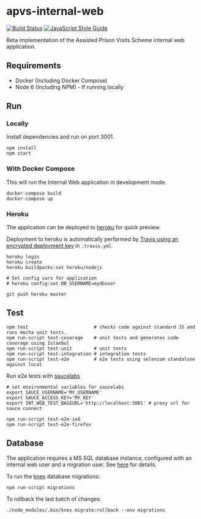 # apvs-internal-web

[![Build Status](https://travis-ci.org/ministryofjustice/apvs-internal-web.svg?branch=develop)](https://travis-ci.org/ministryofjustice/apvs-internal-web?branch=develop) [![JavaScript Style Guide](https://img.shields.io/badge/code%20style-standard-brightgreen.svg)](http://standardjs.com/)

Beta implementation of the Assisted Prison Visits Scheme internal web application.

## Requirements

* Docker (Including Docker Compose)
* Node 6 (Including NPM) - If running locally

## Run

### Locally
Install dependencies and run on port 3001.

```
npm install
npm start
```

### With Docker Compose
This will run the Internal Web application in development mode.

```
docker-compose build
docker-compose up
```

### Heroku

The application can be deployed to [heroku](https://www.heroku.com/) for quick preview.

Deployment to heroku is automatically performed by [Travis using an encrypted deployment key](https://docs.travis-ci.com/user/deployment/heroku/) in `.travis.yml`.

```
heroku login
heroku create
heroku buildpacks:set heroku/nodejs

# Set config vars for application
# heroku config:set DB_USERNAME=mydbuser

git push heroku master
```

## Test

```
npm test                        # checks code against standard JS and runs mocha unit tests.
npm run-script test-coverage    # unit tests and generates code coverage using Istanbul
npm run-script test-unit        # unit tests
npm run-script test-integration # integration tests
npm run-script test-e2e         # e2e tests using selenium standalone against local
```

Run e2e tests with [saucelabs](https://saucelabs.com)
```
# set environmental variables for saucelabs
export SAUCE_USERNAME='MY_USERNAME'
export SAUCE_ACCESS_KEY='MY_KEY'
export INT_WEB_TEST_BASEURL='http://localhost:3001' # proxy url for sauce connect

npm run-script test-e2e-ie8
npm run-script test-e2e-firefox
```

## Database

The application requires a MS SQL database instance, configured with an internal web user and a migration user. See [here](https://github.com/ministryofjustice/apvs/tree/develop/database) for details.

To run the [knex](http://knexjs.org/) database migrations:

```
npm run-script migrations
```

To rollback the last batch of changes:
```
./node_modules/.bin/knex migrate:rollback --env migrations
```